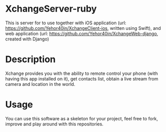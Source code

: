 # XchangeServer-ruby
This is server for to use together with iOS application (url: https://github.com/Yehor40in/XchangeClient-ios, written using Swift), and web application (url: https://github.com/Yehor40in/XchangeWeb-django, created with Django)

# Description
Xchange provides you with the ability to remote control your phone (with having this app installed on it), get contacts list, obtain a live stream from camera and location in the world.


# Usage
You can use this software as a skeleton for your project, feel free to fork, improve and play around with this repositories.
